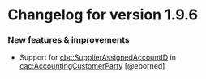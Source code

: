 # Changelog for version 1.9.6

### New features & improvements

- Support for <cbc:SupplierAssignedAccountID> in <cac:AccountingCustomerParty> [@eborned]

